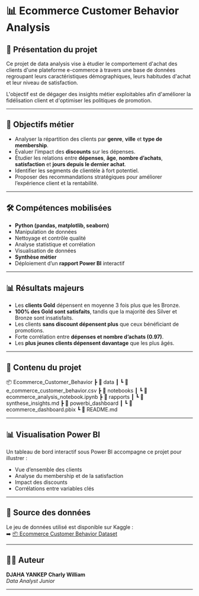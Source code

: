 # 📊 Ecommerce Customer Behavior Analysis

## 📌 Présentation du projet

Ce projet de data analysis vise à étudier le comportement d'achat des clients d'une plateforme e-commerce à travers une base de données regroupant leurs caractéristiques démographiques, leurs habitudes d'achat et leur niveau de satisfaction.

L'objectif est de dégager des insights métier exploitables afin d'améliorer la fidélisation client et d'optimiser les politiques de promotion.

---

## 🎯 Objectifs métier

- Analyser la répartition des clients par **genre**, **ville** et **type de membership**.
- Évaluer l’impact des **discounts** sur les dépenses.
- Étudier les relations entre **dépenses**, **âge**, **nombre d’achats**, **satisfaction** et **jours depuis le dernier achat**.
- Identifier les segments de clientèle à fort potentiel.
- Proposer des recommandations stratégiques pour améliorer l’expérience client et la rentabilité.

---

## 🛠️ Compétences mobilisées

- **Python (pandas, matplotlib, seaborn)**
- Manipulation de données
- Nettoyage et contrôle qualité
- Analyse statistique et corrélation
- Visualisation de données
- **Synthèse métier**
- Déploiement d’un **rapport Power BI** interactif

---

## 📊 Résultats majeurs

- Les **clients Gold** dépensent en moyenne 3 fois plus que les Bronze.
- **100% des Gold sont satisfaits**, tandis que la majorité des Silver et Bronze sont insatisfaits.
- Les clients **sans discount dépensent plus** que ceux bénéficiant de promotions.
- Forte corrélation entre **dépenses et nombre d’achats (0.97)**.
- Les **plus jeunes clients dépensent davantage** que les plus âgés.

---

## 📂 Contenu du projet

📦 Ecommerce_Customer_Behavior
 ┣ 📁 data
 ┃ ┗ 📄 e_commerce_customer_behavior.csv
 ┣ 📁 notebooks
 ┃ ┗ 📄 ecommerce_analysis_notebook.ipynb
 ┣ 📁 rapports
 ┃ ┗ 📄 synthese_insights.md
 ┣ 📁 powerbi_dashboard
 ┃ ┗ 📄 ecommerce_dashboard.pbix
 ┗ 📄 README.md

---

## 📊 Visualisation Power BI

Un tableau de bord interactif sous Power BI accompagne ce projet pour illustrer :

- Vue d’ensemble des clients
- Analyse du membership et de la satisfaction
- Impact des discounts
- Corrélations entre variables clés

---

## 📑 Source des données

Le jeu de données utilisé est disponible sur Kaggle :  
➡️ [📦 Ecommerce Customer Behavior Dataset](https://www.kaggle.com/datasets/thedevastator/customer-behaviour)

---

## 👨‍💻 Auteur

**DJAHA YANKEP Charly William**  
*Data Analyst Junior*

---


